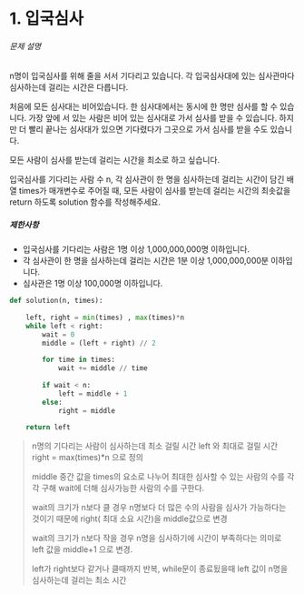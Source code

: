 # 1. 입국심사

###### 문제 설명

n명이 입국심사를 위해 줄을 서서 기다리고 있습니다. 각 입국심사대에 있는 심사관마다 심사하는데 걸리는 시간은 다릅니다.

처음에 모든 심사대는 비어있습니다. 한 심사대에서는 동시에 한 명만 심사를 할 수 있습니다. 가장 앞에 서 있는 사람은 비어 있는 심사대로 가서 심사를 받을 수 있습니다. 하지만 더 빨리 끝나는 심사대가 있으면 기다렸다가 그곳으로 가서 심사를 받을 수도 있습니다.

모든 사람이 심사를 받는데 걸리는 시간을 최소로 하고 싶습니다.

입국심사를 기다리는 사람 수 n, 각 심사관이 한 명을 심사하는데 걸리는 시간이 담긴 배열 times가 매개변수로 주어질 때, 모든 사람이 심사를 받는데 걸리는 시간의 최솟값을 return 하도록 solution 함수를 작성해주세요.

##### 제한사항

- 입국심사를 기다리는 사람은 1명 이상 1,000,000,000명 이하입니다.
- 각 심사관이 한 명을 심사하는데 걸리는 시간은 1분 이상 1,000,000,000분 이하입니다.
- 심사관은 1명 이상 100,000명 이하입니다.

```python
def solution(n, times):
    
    left, right = min(times) , max(times)*n
    while left < right:
        wait = 0
        middle = (left + right) // 2
        
        for time in times:
            wait += middle // time
        
        if wait < n: 
            left = middle + 1
        else: 
            right = middle
            
    return left
```

> n명의 기다리는 사람이 심사하는데 최소 걸릴 시간 left 와 최대로 걸릴 시간 right = max(times)*n 으로 정의
>
> middle 중간 값을 times의 요소로 나누어 최대한 심사할 수 있는 사람의 수를 각각 구해 wait에 더해 심사가능한 사람의 수를 구한다.
>
> wait의 크기가 n보다 클 경우 n명보다 더 많은 수의 사람을 심사가 가능하다는 것이기 때문에 right( 최대 소요 시간)을 middle값으로 변경
>
> wait의 크기가 n보다 작을 경우 n명을 심사하기에 시간이 부족하다는 의미로 left 값을 middle+1 으로 변경.
>
> left가 right보다 같거나 클때까지 반복, while문이 종료됬을때 left 값이 n명을 심사하는데 걸리는 최소 시간
